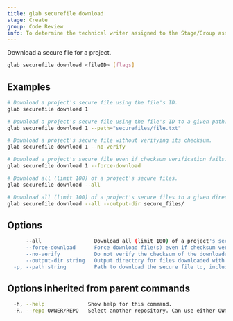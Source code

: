 ```yaml
---
title: glab securefile download
stage: Create
group: Code Review
info: To determine the technical writer assigned to the Stage/Group associated with this page, see https://about.gitlab.com/handbook/product/ux/technical-writing/#assignments
---
```


<!--
This documentation is auto generated by a script.
Please do not edit this file directly. Run `make gen-docs` instead.
-->

Download a secure file for a project.

```bash title="terminal"
glab securefile download <fileID> [flags]
```

## Examples

```bash title="terminal"
# Download a project's secure file using the file's ID.
glab securefile download 1

# Download a project's secure file using the file's ID to a given path.
glab securefile download 1 --path="securefiles/file.txt"

# Download a project's secure file without verifying its checksum.
glab securefile download 1 --no-verify

# Download a project's secure file even if checksum verification fails.
glab securefile download 1 --force-download

# Download all (limit 100) of a project's secure files.
glab securefile download --all

# Download all (limit 100) of a project's secure files to a given directory.
glab securefile download --all --output-dir secure_files/
```

## Options

```bash title="terminal"
      --all                 Download all (limit 100) of a project's secure files. Files are downloaded with their original name and file extension.
      --force-download      Force download file(s) even if checksum verification fails. Warning: when enabled, this setting allows the download of files that are corrupt or tampered with.
      --no-verify           Do not verify the checksum of the downloaded file(s). Warning: when enabled, this setting allows the download of files that are corrupt or tampered with.
      --output-dir string   Output directory for files downloaded with --all. (default ".")
  -p, --path string         Path to download the secure file to, including filename and extension. (default "./downloaded.tmp")
```

## Options inherited from parent commands

```bash title="terminal"
  -h, --help              Show help for this command.
  -R, --repo OWNER/REPO   Select another repository. Can use either OWNER/REPO or `GROUP/NAMESPACE/REPO` format. Also accepts full URL or Git URL.
```

